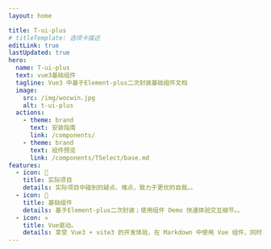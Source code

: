 ```yaml
---
layout: home

title: T-ui-plus
# titleTemplate: 选项卡描述
editLink: true
lastUpdated: true
hero:
  name: T-ui-plus
  text: vue3基础组件
  tagline: Vue3 中基于Element-plus二次封装基础组件文档
  image:
    src: /img/wocwin.jpg
    alt: t-ui-plus
  actions:
    - theme: brand
      text: 安装指南
      link: /components/
    - theme: brand
      text: 组件预览
      link: /components/TSelect/base.md
features:
  - icon: 🔨
    title: 实际项目
    details: 实际项目中碰到的疑点、难点，致力于更优的自我。。
  - icon: 🧩
    title: 基础组件
    details: 基于Element-plus二次封装；使用组件 Demo 快速体验交互细节。。
  - icon: ✈️
    title: Vue驱动。
    details: 享受 Vue3 + vite3 的开发体验，在 Markdown 中使用 Vue 组件，同时可以使用 Vue 来开发自定义主题。
---
```

<VueDragResize></VueDragResize>



